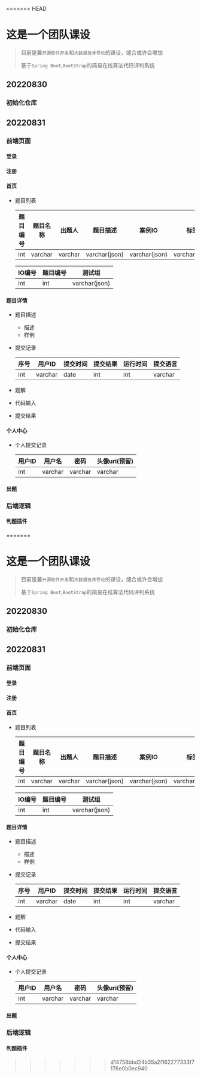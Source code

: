 <<<<<<< HEAD
# 这是一个团队课设

> 目前是兼`开源软件开发`和`大数据技术导论`的课设，缝合或许会增加
>
> 基于`Spring Boot`,`BootStrap`的简易在线算法代码评判系统



## 20220830 

### 初始化仓库



## 20220831

### 前端页面

#### 登录

#### 注册

#### 首页

- 题目列表

  | 题目编号 | 题目名称 | 出题人  | 题目描述      | 案例IO        | 标签          |
  | -------- | -------- | ------- | ------------- | ------------- | ------------- |
  | int      | varchar  | varchar | varchar(json) | varchar(json) | varchar(json) |
	

    | IO编号 | 题目编号 | 测试组        |
    | ------ | -------- | ------------- |
    | int    | int      | varchar(json) |



#### 题目详情

- 题目描述

  - 描述
  - 样例

- 提交记录

  | 序号 | 用户ID  | 提交时间 | 提交结果 | 运行时间 | 提交语言 |
  | ---- | ------- | -------- | -------- | -------- | -------- |
  | int  | varchar | date     | int      | int      | varchar  |

- 题解

- 代码输入

- 提交结果

#### 个人中心

- 个人提交记录

  | 用户ID | 用户名  | 密码    | 头像uri(预留) |
  | ------ | ------- | ------- | ------------- |
  | int    | varchar | varchar | varchar       |



#### 出题



### 后端逻辑

#### 判题插件

#### 



=======
# 这是一个团队课设

> 目前是兼`开源软件开发`和`大数据技术导论`的课设，缝合或许会增加
>
> 基于`Spring Boot`,`BootStrap`的简易在线算法代码评判系统



## 20220830 

### 初始化仓库



## 20220831

### 前端页面

#### 登录

#### 注册

#### 首页

- 题目列表

  | 题目编号 | 题目名称 | 出题人  | 题目描述      | 案例IO        | 标签          |
  | -------- | -------- | ------- | ------------- | ------------- | ------------- |
  | int      | varchar  | varchar | varchar(json) | varchar(json) | varchar(json) |
	

    | IO编号 | 题目编号 | 测试组        |
    | ------ | -------- | ------------- |
    | int    | int      | varchar(json) |



#### 题目详情

- 题目描述

  - 描述
  - 样例

- 提交记录

  | 序号 | 用户ID  | 提交时间 | 提交结果 | 运行时间 | 提交语言 |
  | ---- | ------- | -------- | -------- | -------- | -------- |
  | int  | varchar | date     | int      | int      | varchar  |

- 题解

- 代码输入

- 提交结果

#### 个人中心

- 个人提交记录

  | 用户ID | 用户名  | 密码    | 头像uri(预留) |
  | ------ | ------- | ------- | ------------- |
  | int    | varchar | varchar | varchar       |



#### 出题



### 后端逻辑

#### 判题插件

#### 



>>>>>>> d14758bbd24b35a2f162277333f7176e0b0ec940
